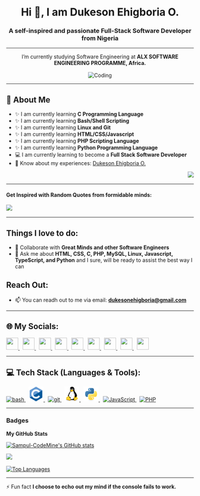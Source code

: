 <!-- **Sampul-CodeMine/Sampul-CodeMine** is a ✨ _special_ ✨ repository because its `README.md` (this file) appears on your GitHub profile. -->

<h1 align="center">Hi 👋, I am Dukeson Ehigboria O.</h1>
<h3 align="center">A self-inspired and passionate Full-Stack Software Developer from Nigeria</h3>

<hr>

<p align="center">
  I’m currently studying Software Engineering at <b>ALX SOFTWARE ENGINEERING PROGRAMME, Africa.</b>
</p>

<p align="center">
  <img align="center" alt="Coding" width="700" height="300" src="https://github.com/Sampul-CodeMine/Sampul-CodeMine/assets/93384140/a9f46ed0-16b5-49a9-934a-eb17aeef9f28">
</p>

<hr>

## 💫 About Me

- ✨ I am currently learning **C Programming Language**
- ✨ I am currently learning **Bash/Shell Scripting**
- ✨ I am currently learning **Linux and Git**
- ✨ I am currently learning **HTML/CSS/Javascript**
- ✨ I am currently learning **PHP Scripting Language**
- ✨ I am currently learning **Python Programming Language**
- 💻 I am currently learning to become a **Full Stack Software Developer**
- 📄 Know about my experiences: <a href="https://drive.google.com/file/d/1VOlNoDAGZSAt1mQmiu277TU5qtqxA3WG/view?usp=share_link" target="_blank">Dukeson Ehigboria O.</a>

<p align="right">
  <a href="https://visitcount.itsvg.in"><img src="https://visitcount.itsvg.in/api?id=Sampul-CodeMine&label=Profile%20Views&color=6&icon=0&pretty=true" /></a>
</p>

<hr>

#### Get Inspired with Random Quotes from formidable minds:

![](https://quotes-github-readme.vercel.app/api?type=horizontal&theme=radical)

<hr>

## Things I love to do:

- 👯 Collaborate with **Great Minds and other Software Engineers**
- 💬 Ask me about **HTML, CSS, C, PHP, MySQL, Linux, Javascript, TypeScript, and Python** and I sure, will be ready to assist the best way I can

## Reach Out:

- 📫 You can readh out to me via email: <a href="mailto:dukesonehigboria@gmail.com">**dukesonehigboria@gmail.com**</a>

<hr>

## 🌐 My Socials:

<p align="left"> 
	<a href="https://www.github.com/Sampul-CodeMine" target="_blank" rel="noreferrer">
		<img src="https://raw.githubusercontent.com/danielcranney/readme-generator/main/public/icons/socials/github.svg" width="32" height="32" />
	</a>
	&nbsp;
	<a href="https://sampulcodemine.hashnode.dev" target="_blank" rel="noreferrer">
		<img src="https://raw.githubusercontent.com/danielcranney/readme-generator/main/public/icons/socials/hashnode.svg" width="32" height="32" />
	</a>
	&nbsp;
	<a href="https://www.linkedin.com/in/dukeson-ehigboria" target="_blank" rel="noreferrer">
		<img src="https://raw.githubusercontent.com/danielcranney/readme-generator/main/public/icons/socials/linkedin.svg" width="32" height="32" />
	</a> 
	&nbsp;
	<a href="https://www.facebook.com/sampulcodemine" target="_blank" rel="noreferrer">
		<img src="https://raw.githubusercontent.com/danielcranney/readme-generator/main/public/icons/socials/facebook.svg" width="32" height="32" />
	</a> 
	&nbsp;
	<a href="http://www.instagram.com/sampulcodemine" target="_blank" rel="noreferrer">
		<img src="https://raw.githubusercontent.com/danielcranney/readme-generator/main/public/icons/socials/instagram.svg" width="32" height="32" />
	</a> 
	&nbsp;
	<a href="https://www.stackoverflow.com/users/14075841/sampul-codemine" target="_blank" rel="noreferrer">
		<img src="https://raw.githubusercontent.com/danielcranney/readme-generator/main/public/icons/socials/stackoverflow.svg" width="32" height="32" />
	</a> 
	&nbsp;
	<a href="https://www.codepen.io/sampul-codemine" target="_blank" rel="noreferrer">
		<img src="https://raw.githubusercontent.com/danielcranney/readme-generator/main/public/icons/socials/codepen.svg" width="32" height="32" />
	</a>
	&nbsp;
	<a href="https://www.youtube.com/@sampulcodemine" target="_blank" rel="noreferrer">
		<img src="https://raw.githubusercontent.com/danielcranney/readme-generator/main/public/icons/socials/youtube.svg" width="32" height="32" />
	</a>
	&nbsp;
	<a href="https://www.twitter.com/Sampul_CodeMine" target="_blank" rel="noreferrer">
		<img src="https://raw.githubusercontent.com/danielcranney/readme-generator/main/public/icons/socials/twitter.svg" width="32" height="32" />
	</a> 
	
</p>

<hr>

## 💻 Tech Stack (Languages & Tools):
<p align="left">
  <a href="https://www.gnu.org/software/bash/" target="_blank" rel="noreferrer"> 
    <img src="https://www.vectorlogo.zone/logos/gnu_bash/gnu_bash-icon.svg" alt="bash" width="40" height="40"/> 
  </a> &nbsp;
  <a href="https://www.cprogramming.com/" target="_blank" rel="noreferrer"> 
    <img src="https://raw.githubusercontent.com/devicons/devicon/master/icons/c/c-original.svg" alt="c" width="40" height="40"/>
  </a> &nbsp;
  <a href="https://git-scm.com/" target="_blank" rel="noreferrer"> 
    <img src="https://www.vectorlogo.zone/logos/git-scm/git-scm-icon.svg" alt="git" width="40" height="40"/> 
  </a> &nbsp;
  <a href="https://www.linux.org/" target="_blank" rel="noreferrer"> 
    <img src="https://raw.githubusercontent.com/devicons/devicon/master/icons/linux/linux-original.svg" alt="linux" width="40" height="40"/> 
  </a> &nbsp;
  <a href="https://www.python.org" target="_blank" rel="noreferrer"> 
    <img src="https://raw.githubusercontent.com/devicons/devicon/master/icons/python/python-original.svg" alt="python" width="40" height="40"/> 
  </a> &nbsp;
  <a href="https://developer.mozilla.org/en-US/docs/Web/javascript" target="_blank" rel="noreferrer"> 
    <img src="https://raw.githubusercontent.com/devicons/devicon/master/icons/js/js-original.svg" alt="JavaScript" width="40" height="40"/> 
  </a> &nbsp;
  <a href="https://www.php.net/" target="_blank" rel="noreferrer"> 
    <img src="https://www.vectorlogo.zone/logos/php/php-icon.svg" alt="PHP" width="40" height="40"/> 
  </a>
</p>

<hr>

### Badges

<b>My GitHub Stats</b>
<p>
<a href="http://www.github.com/Sampul-CodeMine"><img src="https://github-readme-stats.vercel.app/api?username=Sampul-CodeMine&show_icons=true&hide=stars,issues,&count_private=true&title_color=0891b2&text_color=ffffff&icon_color=0891b2&bg_color=1c1917&hide_border=true&show_icons=true" alt="Sampul-CodeMine's GitHub stats" /></a>

<a href="http://www.github.com/Sampul-CodeMine"><img src="https://github-readme-streak-stats.herokuapp.com/?user=Sampul-CodeMine&stroke=ffffff&background=1c1917&ring=0891b2&fire=0891b2&currStreakNum=ffffff&currStreakLabel=0891b2&sideNums=ffffff&sideLabels=ffffff&dates=ffffff&hide_border=true" /></a>
</p>
<p>
<a href="https://github.com/Sampul-CodeMine" align="left"><img src="https://github-readme-stats.vercel.app/api/top-langs/?username=Sampul-CodeMine&langs_count=10&title_color=0891b2&text_color=ffffff&icon_color=0891b2&bg_color=1c1917&hide_border=true&locale=en&custom_title=Top%20%Languages" alt="Top Languages" /></a>
</p>

<hr>

⚡ Fun fact **I choose to echo out my mind if the console fails to work.**
